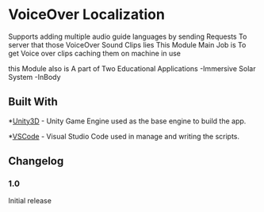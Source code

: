 # VoiceOver Localization

Supports adding multiple audio guide languages  by sending Requests To server that those VoiceOver Sound Clips lies 
This Module Main Job is To get Voice over clips caching them on machine in use 

this Module also is A part of Two Educational Applications 
-Immersive Solar System
-InBody


## Built With

*[Unity3D](https://unity3d.com/) - Unity Game Engine used as the base engine to build the app.

*[VSCode](https://code.visualstudio.com/) - Visual Studio Code used in manage and writing the scripts.


## Changelog
### 1.0
Initial release
